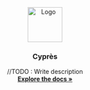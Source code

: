 <div align="center">
    <img src="Documentation/Images/logo.png" alt="Logo" width="80" height="80">

  <h3 align="center">Cyprès</h3>

  <p align="center">
    //TODO : Write description
    <br />
    <a href="https://github.com/othneildrew/Best-README-Template"><strong>Explore the docs »</strong></a>
    <br />
  </p>
</div>
